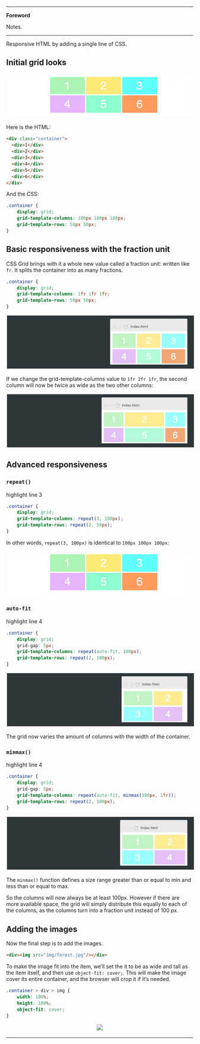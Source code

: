 <!--
---

[TOC]
-->
---

**Foreword**

Notes.

---

Responsive HTML by adding a single line of CSS.

## Initial grid looks

<center>
<img src="../img/HTML_CSS/CSS_1.png" hspace=2 vspace=2>
</center>

Here is the HTML:

~~~html
<div class="container">
  <div>1</div>
  <div>2</div>
  <div>3</div>
  <div>4</div>
  <div>5</div>
  <div>6</div>
</div>
~~~

And the CSS:

~~~css
.container {
    display: grid;
    grid-template-columns: 100px 100px 100px;
    grid-template-rows: 50px 50px;
}
~~~

## Basic responsiveness with the fraction unit

CSS Grid brings with it a whole new value called a fraction unit: written like `fr`. It splits the container into as many fractions.

~~~css
.container {
    display: grid;
    grid-template-columns: 1fr 1fr 1fr;
    grid-template-rows: 50px 50px;
}
~~~

<center>
<img src="../img/HTML_CSS/CSS_2.gif" hspace=2 vspace=2>
</center>

If we change the grid-template-columns value to `1fr 2fr 1fr`, the second column will now be twice as wide as the two other columns:

<center>
<img src="../img/HTML_CSS/CSS_3.gif" hspace=2 vspace=2>
</center>

## Advanced responsiveness

### `repeat()`

highlight line 3

~~~css hl_lines="3"
.container {
    display: grid;
    grid-template-columns: repeat(3, 100px);
    grid-template-rows: repeat(2, 50px);
}
~~~

In other words, `repeat(3, 100px)` is identical to `100px 100px 100px`:

<center>
<img src="../img/HTML_CSS/CSS_4.png" hspace=2 vspace=2>
</center>

### `auto-fit`


      
highlight line 4

~~~css hl_lines="4"
.container {
    display: grid;
    grid-gap: 5px;
    grid-template-columns: repeat(auto-fit, 100px);
    grid-template-rows: repeat(2, 100px);
}
~~~

<center>
<img src="../img/HTML_CSS/CSS_5.gif" hspace=2 vspace=2>
</center>

The grid now varies the amount of columns with the width of the container.

### `minmax()`

highlight line 4

~~~css hl_lines="4"
.container {
    display: grid;
    grid-gap: 5px;
    grid-template-columns: repeat(auto-fit, minmax(100px, 1fr));
    grid-template-rows: repeat(2, 100px);
}
~~~

<center>
<img src="../img/HTML_CSS/CSS_6.gif" hspace=2 vspace=2>
</center>

The `minmax()` function defines a size range greater than or equal to min and less than or equal to max.

So the columns will now always be at least 100px. However if there are more available space, the grid will simply distribute this equally to each of the columns, as the columns turn into a fraction unit instead of 100 px.

## Adding the images

Now the final step is to add the images.

~~~html
<div><img src="img/forest.jpg"/></div>
~~~

To make the image fit into the item, we’ll set the it to be as wide and tall as the item itself, and then use `object-fit: cover;`. This will make the image cover its entire container, and the browser will crop it if it’s needed.

~~~css
.container > div > img {
    width: 100%;
    height: 100%;
    object-fit: cover;
}
~~~

<center>
<img src="../img/HTML_CSS/CSS_7.gif" hspace=2 vspace=2>
</center>

---
